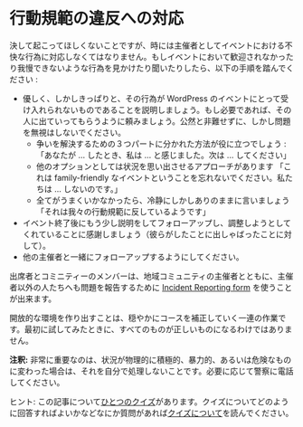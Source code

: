 <!-- Responding to Code of Conduct Violations -->
行動規範の違反への対応
========================================

<!-- We wish it would never happen, but sometimes as organizers we have to respond to bad behavior at our events. If you see or hear about any behavior that is making the event less welcoming or more intolerant, then please take the following steps: -->
決して起こってほしくないことですが、時には主催者としてイベントにおける不快な行為に対応しなくてはなりません。もしイベントにおいて歓迎されなかったり我慢できないような行為を見かけたり聞いたりしたら、以下の手順を踏んでください :

<!---
*   Kindly but firmly explain that the behavior is unacceptable at WordPress events; if necessary, ask the person to leave. Do not shame them publicly, but also do not ignore the issue. 
    *   The three part method of conflict resolution could come in handy here: “When you… I feel… Next time, please do this…”
    *   Another handy option is to approach the situation as a reminder “Do not forget this is a family-friendly event. We do not do…. ”
    *   If all else fails, be calm but factual: “Remarks like that are against our code of conduct.”
*   Follow up with the person after the event with a little more explanation, and to thank them for being so willing to adjust (assuming of course that they did).
*   Make sure you follow up with the other organizers.
-->
*  優しく、しかしきっぱりと、その行為が WordPress のイベントにとって受け入れられないものであることを説明しましょう。もし必要であれば、その人に出ていってもらうように頼みましょう。公然と非難せずに、しかし問題を無視はしないでください。
    * 争いを解決するための３つパートに分かれた方法が役に立つでしょう : 「あなたが … したとき、私は … と感じました。次は … してください」
    * 他のオプションとしては状況を思い出させるアプローチがあります 「これは family-friendly なイベントということを忘れないでください。私たちは … しないのです。」
    * 全てがうまくいかなかったら、冷静にしかしありのままに言いましょう 「それは我々の行動規範に反しているようです」
*   イベント終了後にもう少し説明をしてフォローアップし、調整しようとしてくれていることに感謝しましょう（彼らがしたことに出しゃばったことに対して）。
*   他の主催者と一緒にフォローアップするようにしてください。

<!-- Attendees and community members can use the [Incident Reporting form](https://central.wordcamp.org/incident-report/) to report issues that come up with their local community organizers, to someone other than their local community organizers. -->
出席者とコミニティーのメンバーは、地域コミュニティの主催者とともに、主催者以外の人たちへも問題を報告するために [Incident Reporting form](https://central.wordcamp.org/incident-report/) を使うことが出来ます。

<!-- Creating an inclusive environment is an ongoing process of gentle course correction. No one ever got everything right the first time they tried, but we all get better with each nudge in the right direction. -->
開放的な環境を作り出すことは、穏やかにコースを補正していく一連の作業です。最初に試してみたときに、すべてのものが正しいものになるわけではありません。

<!-- **Note:** Very importantly, if the situation turns physically aggressive, violent, or otherwise dangerous, do not try to handle it yourself. Call the police if required. -->
**注釈:** 非常に重要なのは、状況が物理的に積極的、暴力的、あるいは危険なものに変わった場合は、それを自分で処理しないことです。必要に応じて警察に電話してください。

<!-- Tip: Here is [a quiz](https://community-self-training.mystagingwebsite.com/quiz/responding-to-code-of-conduct-violations/) on this article. Read [quizzes](https://make.wordpress.org/community/handbook/meetup-organizer/welcome/#quizzes) section of the welcome page if you have any questions about quizzes and how to navigate them. -->
ヒント: この記事について[ひとつのクイズ](https://community-self-training.mystagingwebsite.com/quiz/responding-to-code-of-conduct-violations/)があります。クイズについてどのように回答すればよいかなどなにか質問があれば[クイズについて](https://make.wordpress.org/community/handbook/meetup-organizer/welcome/#quizzes)を読んでください。
